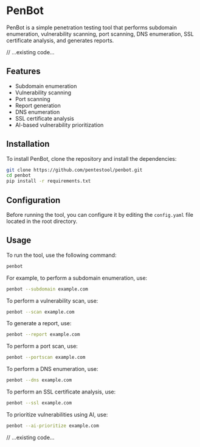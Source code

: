 # PenBot

PenBot is a simple penetration testing tool that performs subdomain enumeration, vulnerability scanning, port scanning, DNS enumeration, SSL certificate analysis, and generates reports.

// ...existing code...

## Features

- Subdomain enumeration
- Vulnerability scanning
- Port scanning
- Report generation
- DNS enumeration
- SSL certificate analysis
- AI-based vulnerability prioritization

## Installation

To install PenBot, clone the repository and install the dependencies:

```sh
git clone https://github.com/pentestool/penbot.git
cd penbot
pip install -r requirements.txt
```

## Configuration

Before running the tool, you can configure it by editing the `config.yaml` file located in the root directory. 

## Usage

To run the tool, use the following command:

```sh
penbot
```

For example, to perform a subdomain enumeration, use:

```sh
penbot --subdomain example.com
```

To perform a vulnerability scan, use:

```sh
penbot --scan example.com
```

To generate a report, use:

```sh
penbot --report example.com
```

To perform a port scan, use:

```sh
penbot --portscan example.com
```

To perform a DNS enumeration, use:

```sh
penbot --dns example.com
```

To perform an SSL certificate analysis, use:

```sh
penbot --ssl example.com
```

To prioritize vulnerabilities using AI, use:

```sh
penbot --ai-prioritize example.com
```

// ...existing code...
